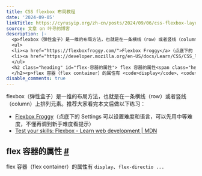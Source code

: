 ```yaml
---
title: CSS flexbox 布局教程
date: '2024-09-05'
linkTitle: https://cyrusyip.org/zh-cn/posts/2024/09/06/css-flexbox-layout-guide/
source: 文章 on 叶寻的博客
description: |-
  <p>flexbox（弹性盒子）是一维的布局方法，也就是在一条横线（row）或者竖线（column）上排列元素。推荐大家看完本文后做以下练习：</p>
  <ul>
  <li><a href="https://flexboxfroggy.com/">Flexbox Froggy</a>（点底下的 Settings 可以设置难度和语言，可以先用中等难度，不懂再调到新手难度看提示）</li>
  <li><a href="https://developer.mozilla.org/en-US/docs/Learn/CSS/CSS_layout/Flexbox_skills">Test your skills: Flexbox - Learn web development | MDN</a></li>
  </ul>
  <h2 class="heading" id="flex-容器的属性"> flex 容器的属性<span class="heading__anchor"> <a href="#flex-%e5%ae%b9%e5%99%a8%e7%9a%84%e5%b1%9e%e6%80%a7">#</a></span>
  </h2><p>flex 容器（flex container）的属性有 <code>display</code>、<code>flex-directio ...
disable_comments: true
---
```

<p>flexbox（弹性盒子）是一维的布局方法，也就是在一条横线（row）或者竖线（column）上排列元素。推荐大家看完本文后做以下练习：</p>
<ul>
<li><a href="https://flexboxfroggy.com/">Flexbox Froggy</a>（点底下的 Settings 可以设置难度和语言，可以先用中等难度，不懂再调到新手难度看提示）</li>
<li><a href="https://developer.mozilla.org/en-US/docs/Learn/CSS/CSS_layout/Flexbox_skills">Test your skills: Flexbox - Learn web development | MDN</a></li>
</ul>
<h2 class="heading" id="flex-容器的属性"> flex 容器的属性<span class="heading__anchor"> <a href="#flex-%e5%ae%b9%e5%99%a8%e7%9a%84%e5%b1%9e%e6%80%a7">#</a></span>
</h2><p>flex 容器（flex container）的属性有 <code>display</code>、<code>flex-directio ...